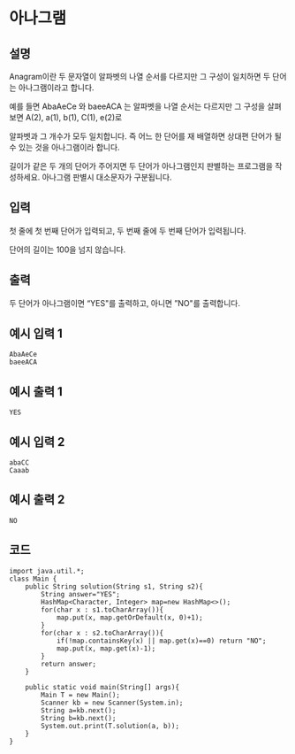 # 아나그램

## 설명
Anagram이란 두 문자열이 알파벳의 나열 순서를 다르지만 그 구성이 일치하면 두 단어는 아나그램이라고 합니다.

예를 들면 AbaAeCe 와 baeeACA 는 알파벳을 나열 순서는 다르지만 그 구성을 살펴보면 A(2), a(1), b(1), C(1), e(2)로

알파벳과 그 개수가 모두 일치합니다. 즉 어느 한 단어를 재 배열하면 상대편 단어가 될 수 있는 것을 아나그램이라 합니다.

길이가 같은 두 개의 단어가 주어지면 두 단어가 아나그램인지 판별하는 프로그램을 작성하세요. 아나그램 판별시 대소문자가 구분됩니다.
## 입력
첫 줄에 첫 번째 단어가 입력되고, 두 번째 줄에 두 번째 단어가 입력됩니다.

단어의 길이는 100을 넘지 않습니다.



## 출력
두 단어가 아나그램이면 “YES"를 출력하고, 아니면 ”NO"를 출력합니다.



## 예시 입력 1
```text
AbaAeCe
baeeACA
```

## 예시 출력 1
```text
YES

```

## 예시 입력 2
```text
abaCC
Caaab
```

## 예시 출력 2
```text
NO

```


## 코드
```
import java.util.*;
class Main {	
	public String solution(String s1, String s2){
		String answer="YES";
		HashMap<Character, Integer> map=new HashMap<>();
		for(char x : s1.toCharArray()){
			map.put(x, map.getOrDefault(x, 0)+1);
		}
		for(char x : s2.toCharArray()){
			if(!map.containsKey(x) || map.get(x)==0) return "NO";
			map.put(x, map.get(x)-1); 
		}
		return answer;
	}

	public static void main(String[] args){
		Main T = new Main();
		Scanner kb = new Scanner(System.in);
		String a=kb.next();
		String b=kb.next();
		System.out.print(T.solution(a, b));
	}
}
```
